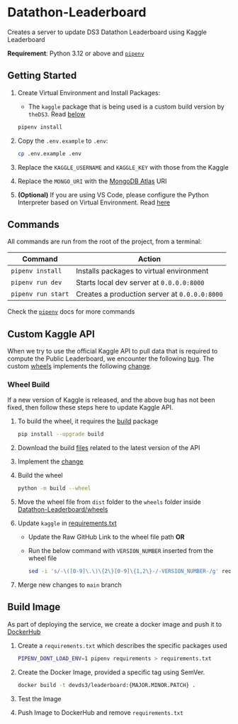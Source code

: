 # Datathon-Leaderboard

Creates a server to update DS3 Datathon Leaderboard using Kaggle Leaderboard

**Requirement**: Python 3.12 or above and [`pipenv`](https://pipenv.pypa.io/en/latest/)

## Getting Started

1. Create Virtual Environment and Install Packages:

    - The `kaggle` package that is being used is a custom build version by `theDS3`.
      Read [below](#custom-kaggle-api)

    ```bash
    pipenv install
    ```

2. Copy the `.env.example` to `.env`:

    ```bash
    cp .env.example .env
    ```

3. Replace the `KAGGLE_USERNAME` and `KAGGLE_KEY` with those from the Kaggle

4. Replace the `MONGO_URI` with the [MongoDB Atlas](https://www.mongodb.com/atlas)
   URI

5. **(Optional)** If you are using VS Code, please configure the Python Interpreter
    based on Virtual Environment. Read [here](https://code.visualstudio.com/docs/python/environments#_working-with-python-interpreters)

## Commands

All commands are run from the root of the project, from a terminal:

| Command              | Action                                         |
| -------------------- | ---------------------------------------------- |
| `pipenv install`     | Installs packages to virtual environment       |
| `pipenv run dev`     | Starts local dev server at `0.0.0.0:8000`      |
| `pipenv run start`   | Creates a production server at `0.0.0.0:8000`  |

Check the [`pipenv`](https://pipenv.pypa.io/en/latest/cli.html) docs for more commands

## Custom Kaggle API

When we try to use the official Kaggle API to pull data that is required to compute
the Public Leaderboard, we encounter the following
[bug](https://github.com/Kaggle/kaggle-api/issues/513#issuecomment-1874634876).
The custom [wheels](https://github.com/theDS3/Datathon-Leaderboard/tree/main/wheels)
implements the following [change](https://github.com/Kaggle/kaggle-api/pull/514/files#diff-c3a1002ee9fd03076fec2d10f81b0f1307e3ad16821c6915e38a05f213efefdc).

### Wheel Build

If a new version of Kaggle is released, and the above bug has not been fixed,
then follow these steps here to update Kaggle API.

1. To build the wheel, it requires the [build](https://pypi.org/project/build/) package

    ```bash
    pip install --upgrade build
    ```

2. Download the build [files](https://pypi.org/project/kaggle/#files) related to
the latest version of the API

3. Implement the [change](https://github.com/Kaggle/kaggle-api/pull/514/files#diff-c3a1002ee9fd03076fec2d10f81b0f1307e3ad16821c6915e38a05f213efefdc)

4. Build the wheel

    ```bash
    python -m build --wheel
    ```

5. Move the wheel file from `dist` folder to the `wheels` folder inside
[Datathon-Leaderboard/wheels](https://github.com/theDS3/Datathon-Leaderboard/tree/main/wheels)

6. Update `kaggle` in [requirements.txt](https://github.com/theDS3/Datathon-Leaderboard/blob/29fa60133147bd99534644b3ff8807e0c1021ce9/requirements.txt#L19)

    - Update the Raw GitHub Link to the wheel file path **OR**
    - Run the below command with `VERSION_NUMBER` inserted from the wheel file

        ```bash
        sed -i 's/-\([0-9]\.\)\{2\}[0-9]\{1,2\}-/-VERSION_NUMBER-/g' requirements.txt
        ```

7. Merge new changes to `main` branch

## Build Image

As part of deploying the service, we create a docker image and push it to [DockerHub](https://hub.docker.com/r/devds3/leaderboard)

1. Create a `requirements.txt` which describes the specific packages used

    ```bash
    PIPENV_DONT_LOAD_ENV=1 pipenv requirements > requirements.txt
    ```

2. Create the Docker Image, provided a specific tag using SemVer.

    ```bash
    docker build -t devds3/leaderboard:{MAJOR.MINOR.PATCH} .
    ```

3. Test the Image

4. Push Image to DockerHub and remove `requirements.txt`
